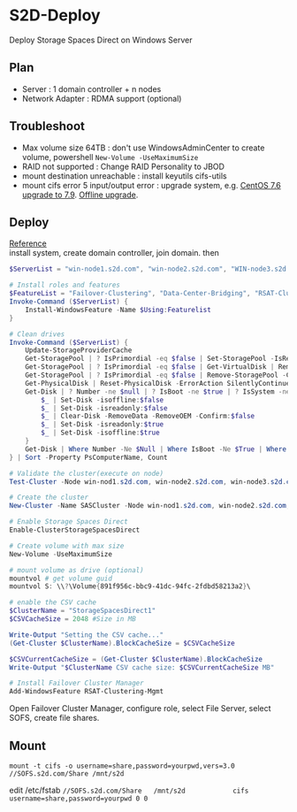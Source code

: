 # S2D-Deploy
Deploy Storage Spaces Direct on Windows Server

## Plan  
- Server : 1 domain controller + n nodes
- Network Adapter : RDMA support (optional)

## Troubleshoot
- Max volume size 64TB : don't use WindowsAdminCenter to create volume, powershell `New-Volume -UseMaximumSize`
- RAID not supported : Change RAID Personality to JBOD
- mount destination unreachable : install keyutils cifs-utils
- mount cifs error 5 input/output error : upgrade system, e.g. [CentOS 7.6 upgrade to 7.9](https://access.redhat.com/discussions/5509261). [Offline upgrade](https://blog.csdn.net/Post_Yuan/article/details/79455379).

## Deploy
[Reference](https://learn.microsoft.com/en-us/windows-server/storage/storage-spaces/deploy-storage-spaces-direct?source=docs)  
install system, create domain controller, join domain. then
```powershell
$ServerList = "win-node1.s2d.com", "win-node2.s2d.com", "WIN-node3.s2d.com"

# Install roles and features
$FeatureList = "Failover-Clustering", "Data-Center-Bridging", "RSAT-Clustering-PowerShell", "Hyper-V", "Hyper-V-PowerShell", "FS-FileServer" # Hyper-V is optional if deploying with virtual machines
Invoke-Command ($ServerList) {
    Install-WindowsFeature -Name $Using:Featurelist
}

# Clean drives
Invoke-Command ($ServerList) {
    Update-StorageProviderCache
    Get-StoragePool | ? IsPrimordial -eq $false | Set-StoragePool -IsReadOnly:$false -ErrorAction SilentlyContinue
    Get-StoragePool | ? IsPrimordial -eq $false | Get-VirtualDisk | Remove-VirtualDisk -Confirm:$false -ErrorAction SilentlyContinue
    Get-StoragePool | ? IsPrimordial -eq $false | Remove-StoragePool -Confirm:$false -ErrorAction SilentlyContinue
    Get-PhysicalDisk | Reset-PhysicalDisk -ErrorAction SilentlyContinue
    Get-Disk | ? Number -ne $null | ? IsBoot -ne $true | ? IsSystem -ne $true | ? PartitionStyle -ne RAW | % {
        $_ | Set-Disk -isoffline:$false
        $_ | Set-Disk -isreadonly:$false
        $_ | Clear-Disk -RemoveData -RemoveOEM -Confirm:$false
        $_ | Set-Disk -isreadonly:$true
        $_ | Set-Disk -isoffline:$true
    }
    Get-Disk | Where Number -Ne $Null | Where IsBoot -Ne $True | Where IsSystem -Ne $True | Where PartitionStyle -Eq RAW | Group -NoElement -Property FriendlyName
} | Sort -Property PsComputerName, Count

# Validate the cluster(execute on node)
Test-Cluster -Node win-nod1.s2d.com, win-node2.s2d.com, win-node3.s2d.com -Include "Storage Spaces Direct", "Inventory"

# Create the cluster
New-Cluster -Name SASCluster -Node win-nod1.s2d.com, win-node2.s2d.com, win-node3.s2d.com -NoStorage

# Enable Storage Spaces Direct
Enable-ClusterStorageSpacesDirect

# Create volume with max size
New-Volume -UseMaximumSize

# mount volume as drive (optional)
mountvol # get volume guid
mountvol S: \\?\Volume{891f956c-bbc9-41dc-94fc-2fdbd58213a2}\

# enable the CSV cache
$ClusterName = "StorageSpacesDirect1"
$CSVCacheSize = 2048 #Size in MB

Write-Output "Setting the CSV cache..."
(Get-Cluster $ClusterName).BlockCacheSize = $CSVCacheSize

$CSVCurrentCacheSize = (Get-Cluster $ClusterName).BlockCacheSize
Write-Output "$ClusterName CSV cache size: $CSVCurrentCacheSize MB"

# Install Failover Cluster Manager
Add-WindowsFeature RSAT-Clustering-Mgmt
```
Open Failover Cluster Manager, configure role, select File Server, select SOFS, create file shares.

## Mount

`mount -t cifs -o username=share,password=yourpwd,vers=3.0 //SOFS.s2d.com/Share /mnt/s2d`

edit /etc/fstab
`//SOFS.s2d.com/Share   /mnt/s2d            cifs    username=share,password=yourpwd 0 0`

